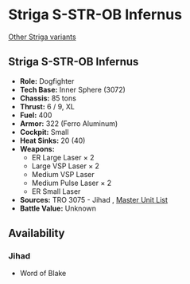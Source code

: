 # Striga S-STR-OB Infernus 

[Other Striga variants](../striga.md) 

## Striga S-STR-OB Infernus 

- **Role:** Dogfighter 
- **Tech Base:** Inner Sphere (3072) 
- **Chassis:** 85 tons 
- **Thrust:** 6 / 9, XL 
- **Fuel:** 400 
- **Armor:** 322 (Ferro Aluminum) 
- **Cockpit:** Small 
- **Heat Sinks:** 20 (40) 
- **Weapons:** 
  - ER Large Laser × 2 
  - Large VSP Laser × 2 
  - Medium VSP Laser 
  - Medium Pulse Laser × 2 
  - ER Small Laser 
- **Sources:** TRO 3075 - Jihad , [Master Unit List](http://masterunitlist.info/Unit/Details/5150) 
- **Battle Value:** Unknown 

## Availability 

### Jihad 

- Word of Blake 

